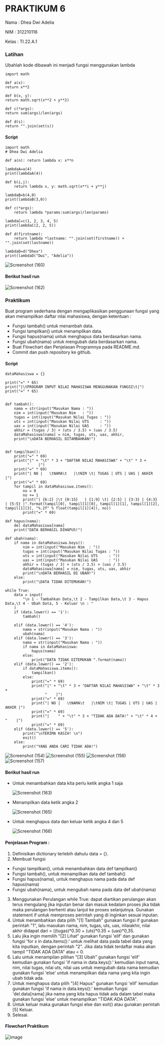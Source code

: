 # PRAKTIKUM 6

Nama : Dhea Dwi Adelia

NIM : 312210116

Kelas : TI.22.A.1

### Latihan
Ubahlah kode dibawah ini menjadi fungsi menggunakan lambda

    import math

    def a(x):
    return x**2

    def b(x, y):
    return math.sqrt(x**2 + y**2)

    def c(*args):
    return sum(args)/len(args)

    def d(s):
    return "".join(set(s))

#### Script
    import math
    # Dhea Dwi Adelia

    def a(n): return lambda x: x**n

    lambdaA=a(4)
    print(lambdaA(4))

    def b(i,j):
        return lambda x, y: math.sqrt(x**i + y**j)

    lambdaB=b(4,0)
    print(lambdaB(3,0))

    def c(*args):
        return lambda *params:sum(args)/len(params)

    lambdaC=c(1, 2, 3, 4, 5)
    print(lambdaC(2, 2, 5))

    def d(firstname):
        return lambda *lastname: "".join(set(firstname)) + "".join(set(lastname))

    lambdaD=d("Dhea")
    print(lambdaD("Dwi", "Adelia"))
    
 ![Screenshot (160)](https://user-images.githubusercontent.com/115794875/205831450-d408cc5f-eae4-49bf-877d-e463c52ac1b7.png)
    
#### Berikut hasil run

 ![Screenshot (162)](https://user-images.githubusercontent.com/115794875/205831745-89f1a1bc-647a-4b58-ba0f-dbb3964efd98.png)

### Praktikum

Buat program sederhana dengan mengaplikasikan penggunaan fungsi yang akan menampilkan daftar nilai mahasiswa, dengan ketentuan :

- Fungsi tambah() untuk menambah data.
- Fungsi tampilkan() untuk menampilkan data.
- Fungsi hapus(nama) untuk menghapus data berdasarkan nama.
- Fungsi ubah(nama) untuk mengubah data berdasarkan nama.
- Buat Flowchart dan Penjelasan Programnya pada README.md.
- Commit dan push repository ke github.

#### Script

    dataMahasiswa = {}

    print("=" * 65)
    print("|\tPROGRAM INPUT NILAI MAHASISWA MENGGUNAKAN FUNGSI\t|")
    print("=" * 65)


    def tambah():
        nama = str(input("Masukan Nama : "))
        nim = int(input("Masukan Nim   : "))
        tugas = int(input("Masukan Nilai Tugas : "))
        uts = int(input("Masukan Nilai UTS     : "))
        uas = int(input("Masukan Nilai UAS     : "))
        akhir = (tugas / 3) + (uts / 3.5) + (uas / 3.5)
        dataMahasiswa[nama] = nim, tugas, uts, uas, akhir,
        print("\nDATA BERHASIL DITAMBAHKAN!")


    def tampilkan():
        print("=" * 69)
        print("|" + "\t" * 3 + "DAFTAR NILAI MAHASISWA" + "\t" * 3 +
              "    |")
        print("=" * 69)
        print("| NO |   \tNAMA\t   |\tNIM \t| TUGAS | UTS | UAS | AKHIR |")
        print("=" * 69)
        for tampil in dataMahasiswa.items():
            no = 0
            no += 1
            print("| {6:2} |\t {0:15}   | {1:9} \t| {2:5} | {3:3} | {4:3} | {5:5} |".format(tampil[0], tampil[1][0], tampil[1][1], tampil[1][2], tampil[1][3], "%.2f" % float(tampil[1][4]), no))
            print("=" * 69)

    def hapus(nama):
        del dataMahasiswa[nama]
        print("DATA BERHASIL DIHAPUS!")

    def ubah(nama):
        if nama in dataMahasiswa.keys():
            nim = int(input("Masukan Nim  : "))
            tugas = int(input("Masukan Nilai Tugas : "))
            uts = int(input("Masukan Nilai UTS     : "))
            uas = int(input("Masukan Nilai UAS     : "))
            akhir = (tugas / 3) + (uts / 3.5) + (uas / 3.5)
            dataMahasiswa[nama] = nim, tugas, uts, uas, akhir
            print("\nDATA BERHASIL DI UBAH!")
        else:
            print("\DATA TIDAK DITEMUKAN!")

    while True:
        data = input(
            "\n 1 - Tambahkan Data,\t 2 - Tampilkan Data,\t 3 - Hapus Data,\t 4 - Ubah Data, 5 - Keluar \n : "
        )
        if (data.lower() == '1'):
            tambah()

        elif (data.lower() == '4'):
            nama = str(input("Masukan Nama : "))
            ubah(nama)
        elif (data.lower() == '3'):
            nama = str(input("Masukan Nama : "))
            if nama in dataMahasiswa:
                hapus(nama)
            else:
                print("DATA TIDAK DITEMUKAN ".format(nama))
        elif (data.lower() == '2'):
            if dataMahasiswa.items():
                tampilkan()
            else:
                print("=" * 69)
                print("|" + "\t" * 3 + "DAFTAR NILAI MAHASISWA" + "\t" * 3 +
                      "    |")
                print("=" * 69)
                print("| NO |   \tNAMA\t   |\tNIM \t| TUGAS | UTS | UAS | AKHIR |")
                print("=" * 69)
                print("|    " + "\t" * 3 + "TIDAK ADA DATA!" + "\t" * 4 + "    |")
                print("=" * 69)
        elif (data.lower() == '5'):
            print("\nTERIMA KASIH! \n")
            exit()
        else:
            print("YANG ANDA CARI TIDAK ADA!")
            
![Screenshot (154)](https://user-images.githubusercontent.com/115794875/205833788-59e82340-d1b1-41af-bd70-1b8fae5e7ef9.png)
![Screenshot (155)](https://user-images.githubusercontent.com/115794875/205833987-a24af1ed-73bc-40ea-97b0-094d98ac07d6.png)
![Screenshot (156)](https://user-images.githubusercontent.com/115794875/205834222-8f54e4a5-6468-4072-8666-6b2885864f9f.png)
![Screenshot (157)](https://user-images.githubusercontent.com/115794875/205834356-b3392114-2259-4f37-91aa-01acd6197ec6.png)
    
#### Berikut hasil run
- Untuk menambahkan data kita perlu ketik angka 1 saja

  ![Screenshot (163)](https://user-images.githubusercontent.com/115794875/205834821-d3b0eeb7-826d-4ec2-93ec-23fbae7c98df.png)
    
- Menampilkan data ketik angka 2

  ![Screenshot (165)](https://user-images.githubusercontent.com/115794875/205835135-50e56622-de23-4b75-a490-ff2c5e9e096b.png)

- Untuk menghapus data dan keluar ketik angka 4 dan 5

  ![Screenshot (166)](https://user-images.githubusercontent.com/115794875/205835399-e85f2122-ca65-49ed-a0a6-d270eaa09c91.png)
  
#### Penjelasan Program :
1. Definisikan dictionary terlebih dahulu data = {}.
2. Membuat fungsi
- Fungsi tampilkan(), untuk menambahkan data def tampilkan()
- Fungsi tambah(), untuk menampilkan data def tambah()
- Fungsi hapus(nama), untuk menghapus nama pada data def hapus(nama)
- Fungsi ubah(nama), untuk mengubah nama pada data def ubah(nama)
3. Menggunakan Perulangan while True: dapat diartikan perulangan akan terus mengulang jika inputan benar dan masuk kedalam proses jika tidak maka perulangan berhenti atau lanjut ke proses selanjutnya. Gunakan statement if untuk memproses perintah yang di inginkan sesuai inputan.
4. Untuk menambahkan data pilih "[1] Tambah" gunakan fungsi if gunakan perintah "1", lalu masukan nama, nim, tugas, uts, uas, nilaiakhir, nilai akhir didapat dari = ((tugas)*0.30 + (uts)*0.35 + (uas)*0,35.
5. Lalu jika ingin memilih "[2] Lihat" gunakan fungsi 'elif' dan gunakan fungsi 'for x in data.items():' untuk melihat data pada tabel data yang kita inputkan, dengan perintah "2". Jika data tidak terdaftar maka akan tampil "TIDAK ADA DATA" atau = 0.
6. Lalu untuk menampilan pilihan "[3] Ubah" gunakan fungsi 'elif' kemudian gunakan fungsi 'if nama in data.keys():' kemudian input nama, nim, nilai tugas, nilai uts, nilai uas untuk mengubah data nama kemudian gunakan fungsi 'else' untuk menampilkan data nama yang kita ingin ubah tidak ada.
7. Untuk menghapus data pilih "[4] Hapus" gunakan fungsi 'elif' kemudian gunakan fungsi 'if nama in data.keys():' kemudian fungsi 'del.data[nama] jika nama yang kita hapus tidak ada dalam tabel maka gunakan fungsi 'else' untuk menampilkan "TIDAK ADA DATA".
8. Untuk keluar maka gunakan fungsi else dan exit() atau gunakan perintah [5] Keluar.
9. Selesai.
    
#### Flowchart Praktikum

![image](https://user-images.githubusercontent.com/115794875/205837891-9d2f2330-3574-4dfe-b434-aed4e686a7d1.png)


